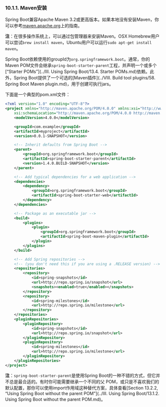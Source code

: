 ### 10.1.1. Maven安装

Spring Boot兼容Apache Maven 3.2或更高版本。如果本地没有安装Maven，你可以参考[maven.apache.org](http://maven.apache.org/)上的指南。

**注**：在很多操作系统上，可以通过包管理器来安装Maven。OSX Homebrew用户可以尝试`brew install maven`，Ubuntu用户可以运行`sudo apt-get install maven`。

Spring Boot依赖使用的groupId为`org.springframework.boot`。通常，你的Maven POM文件会继承`spring-boot-starter-parent`工程，并声明一个或多个[“Starter POMs”](../III. Using Spring Boot/13.4. Starter POMs.md)依赖。此外，Spring Boot提供了一个可选的[Maven插件](../VIII. Build tool plugins/58. Spring Boot Maven plugin.md)，用于创建可执行jars。

下面是一个典型的pom.xml文件：
```xml
<?xml version="1.0" encoding="UTF-8"?>
<project xmlns="http://maven.apache.org/POM/4.0.0" xmlns:xsi="http://www.w3.org/2001/XMLSchema-instance"
    xsi:schemaLocation="http://maven.apache.org/POM/4.0.0 http://maven.apache.org/xsd/maven-4.0.0.xsd">
    <modelVersion>4.0.0</modelVersion>

    <groupId>com.example</groupId>
    <artifactId>myproject</artifactId>
    <version>0.0.1-SNAPSHOT</version>

    <!-- Inherit defaults from Spring Boot -->
    <parent>
        <groupId>org.springframework.boot</groupId>
        <artifactId>spring-boot-starter-parent</artifactId>
        <version>1.4.0.BUILD-SNAPSHOT</version>
    </parent>

    <!-- Add typical dependencies for a web application -->
    <dependencies>
        <dependency>
            <groupId>org.springframework.boot</groupId>
            <artifactId>spring-boot-starter-web</artifactId>
        </dependency>
    </dependencies>

    <!-- Package as an executable jar -->
    <build>
        <plugins>
            <plugin>
                <groupId>org.springframework.boot</groupId>
                <artifactId>spring-boot-maven-plugin</artifactId>
            </plugin>
        </plugins>
    </build>

    <!-- Add Spring repositories -->
    <!-- (you don't need this if you are using a .RELEASE version) -->
    <repositories>
        <repository>
            <id>spring-snapshots</id>
            <url>http://repo.spring.io/snapshot</url>
            <snapshots><enabled>true</enabled></snapshots>
        </repository>
        <repository>
            <id>spring-milestones</id>
            <url>http://repo.spring.io/milestone</url>
        </repository>
    </repositories>
    <pluginRepositories>
        <pluginRepository>
            <id>spring-snapshots</id>
            <url>http://repo.spring.io/snapshot</url>
        </pluginRepository>
        <pluginRepository>
            <id>spring-milestones</id>
            <url>http://repo.spring.io/milestone</url>
        </pluginRepository>
    </pluginRepositories>
</project>
```
**注**：`spring-boot-starter-parent`是使用Spring Boot的一种不错的方式，但它并不总是最合适的。有时你可能需要继承一个不同的父 POM，或只是不喜欢我们的默认配置，那你可以使用import作用域这种替代方案，具体查看[Section 13.2.2, “Using Spring Boot without the parent POM”](../III. Using Spring Boot/13.1.2. Using Spring Boot without the parent POM.md)。
